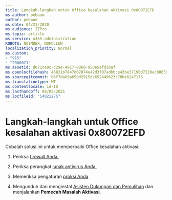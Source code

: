 ```yaml
---
title: Langkah-langkah untuk Office kesalahan aktivasi 0x80072EFD
ms.author: pebaum
author: pebaum
ms.date: 04/21/2020
ms.audience: ITPro
ms.topic: article
ms.service: o365-administration
ROBOTS: NOINDEX, NOFOLLOW
localization_priority: Normal
ms.custom:
- "915"
- "2000021"
ms.assetid: d071ce0c-c29e-4917-8860-950e5efd26af
ms.openlocfilehash: 46821b7847d67874e42d3f07adbbce43be37190d7229ac886595d03c43cbfeb6
ms.sourcegitcommit: b5f7da89a650d2915dc652449623c78be6247175
ms.translationtype: MT
ms.contentlocale: id-ID
ms.lasthandoff: 08/05/2021
ms.locfileid: "54021275"
---
```

# <a name="steps-to-resolve-office-activation-error-0x80072efd"></a>Langkah-langkah untuk Office kesalahan aktivasi 0x80072EFD

Cobalah solusi ini untuk memperbaiki Office kesalahan aktivasi:
  
1. Periksa [firewall Anda.](https://support.office.com/article/0d23d3c0-c19c-4b2f-9845-5344fedc4380#BKMK_CheckFirewall)

2. Periksa perangkat [lunak antivirus Anda.](https://support.office.com/article/0d23d3c0-c19c-4b2f-9845-5344fedc4380#BKMK_CheckAV)

3. Memeriksa pengaturan [proksi Anda](https://support.office.com/article/0d23d3c0-c19c-4b2f-9845-5344fedc4380#BKMK_CheckProxy)

4. Mengunduh dan menginstal [Asisten Dukungan dan Pemulihan](https://aka.ms/SARA-OfficeActivation-Alchemy) dan menjalankan **Pemecah Masalah Aktivasi**.
